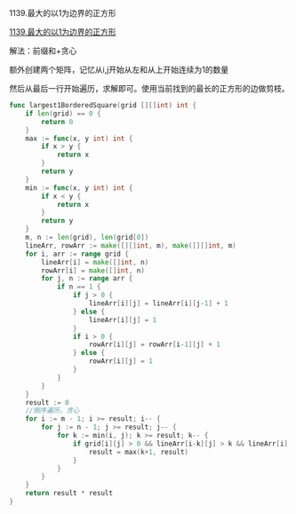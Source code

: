 1139.最大的以1为边界的正方形

[1139.最大的以1为边界的正方形](https://leetcode.cn/problems/largest-1-bordered-square/)



解法：前缀和+贪心

额外创建两个矩阵，记忆从i,j开始从左和从上开始连续为1的数量

然后从最后一行开始遍历，求解即可。使用当前找到的最长的正方形的边做剪枝。





```go
func largest1BorderedSquare(grid [][]int) int {
	if len(grid) == 0 {
		return 0
	}
	max := func(x, y int) int {
		if x > y {
			return x
		}
		return y
	}
	min := func(x, y int) int {
		if x < y {
			return x
		}
		return y
	}
	m, n := len(grid), len(grid[0])
	lineArr, rowArr := make([][]int, m), make([][]int, m)
	for i, arr := range grid {
		lineArr[i] = make([]int, n)
		rowArr[i] = make([]int, n)
		for j, n := range arr {
			if n == 1 {
				if j > 0 {
					lineArr[i][j] = lineArr[i][j-1] + 1
				} else {
					lineArr[i][j] = 1
				}
				if i > 0 {
					rowArr[i][j] = rowArr[i-1][j] + 1
				} else {
					rowArr[i][j] = 1
				}
			}
		}
	}
	result := 0
	//倒序遍历，贪心
	for i := m - 1; i >= result; i-- {
		for j := n - 1; j >= result; j-- {
			for k := min(i, j); k >= result; k-- {
				if grid[i][j] > 0 && lineArr[i-k][j] > k && lineArr[i][j] > k && rowArr[i][j-k] > k && rowArr[i][j] > k {
					result = max(k+1, result)
				}
			}
		}
	}
	return result * result
}

```
